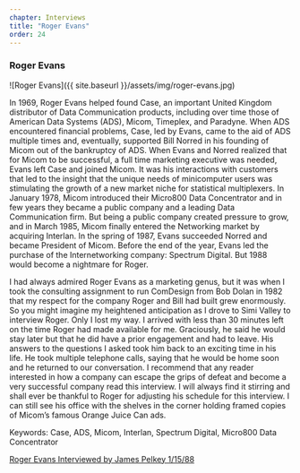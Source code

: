 ```yaml
---
chapter: Interviews
title: "Roger Evans"
order: 24
---
```


### Roger Evans

![Roger Evans]({{ site.baseurl }}/assets/img/roger-evans.jpg)

In 1969, Roger Evans helped found Case, an important United Kingdom distributor of Data Communication products, including over time those of American Data Systems (ADS), Micom, Timeplex, and Paradyne. When ADS encountered financial problems, Case, led by Evans, came to the aid of ADS multiple times and, eventually, supported Bill Norred in his founding of Micom out of the bankruptcy of ADS. When Evans and Norred realized that for Micom to be successful, a full time marketing executive was needed, Evans left Case and joined Micom. It was his interactions with customers that led to the insight that the unique needs of minicomputer users was stimulating the growth of a new market niche for statistical multiplexers. In January 1978, Micom introduced their Micro800 Data Concentrator and in few years they became a public company and a leading Data Communication firm. But being a public company created pressure to grow, and in March 1985, Micom finally entered the Networking market by acquiring Interlan. In the spring of 1987, Evans succeeded Norred and became President of Micom. Before the end of the year, Evans led the purchase of the Internetworking company: Spectrum Digital. But 1988 would become a nightmare for Roger.

I had always admired Roger Evans as a marketing genus, but it was when I took the consulting assignment to run ComDesign from Bob Dolan in 1982 that my respect for the company Roger and Bill had built grew enormously. So you might imagine my heightened anticipation as I drove to Simi Valley to interview Roger. Only I lost my way. I arrived with less than 30 minutes left on the time Roger had made available for me. Graciously, he said he would stay later but that he did have a prior engagement and had to leave. His answers to the questions I asked took him back to an exciting time in his life. He took multiple telephone calls, saying that he would be home soon and he returned to our conversation. I recommend that any reader interested in how a company can escape the grips of defeat and become a very successful company read this interview. I will always find it stirring and shall ever be thankful to Roger for adjusting his schedule for this interview. I can still see his office with the shelves in the corner holding framed copies of Micom’s famous Orange Juice Can ads.

Keywords: Case, ADS, Micom, Interlan, Spectrum Digital, Micro800 Data Concentrator

[Roger Evans Interviewed by James Pelkey 1/15/88](https://archive.computerhistory.org/resources/access/text/2015/09/102737975-05-01-acc.pdf)
